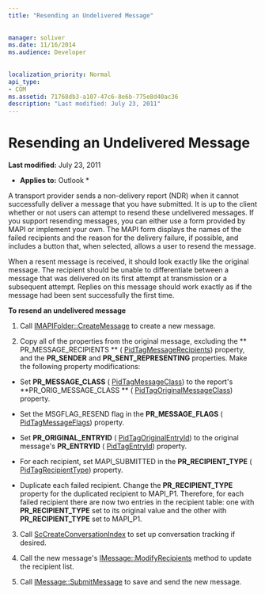 ```yaml
---
title: "Resending an Undelivered Message"
 
 
manager: soliver
ms.date: 11/16/2014
ms.audience: Developer
 
 
localization_priority: Normal
api_type:
- COM
ms.assetid: 71768db3-a107-47c6-8e6b-775e8d40ac36
description: "Last modified: July 23, 2011"
---
```


# Resending an Undelivered Message

 **Last modified:** July 23, 2011 
  
 * **Applies to:** Outlook * 
  
A transport provider sends a non-delivery report (NDR) when it cannot successfully deliver a message that you have submitted. It is up to the client whether or not users can attempt to resend these undelivered messages. If you support resending messages, you can either use a form provided by MAPI or implement your own. The MAPI form displays the names of the failed recipients and the reason for the delivery failure, if possible, and includes a button that, when selected, allows a user to resend the message.
  
When a resent message is received, it should look exactly like the original message. The recipient should be unable to differentiate between a message that was delivered on its first attempt at transmission or a subsequent attempt. Replies on this message should work exactly as if the message had been sent successfully the first time.
  
 **To resend an undelivered message**
  
1. Call [IMAPIFolder::CreateMessage](imapifolder-createmessage.md) to create a new message. 
    
2. Copy all of the properties from the original message, excluding the ** PR_MESSAGE_RECIPIENTS ** ( [PidTagMessageRecipients](pidtagmessagerecipients-canonical-property.md)) property, and the **PR_SENDER** and **PR_SENT_REPRESENTING** properties. Make the following property modifications: 
    
  - Set **PR_MESSAGE_CLASS** ( [PidTagMessageClass](pidtagmessageclass-canonical-property.md)) to the report's **PR_ORIG_MESSAGE_CLASS ** ( [PidTagOriginalMessageClass](pidtagoriginalmessageclass-canonical-property.md)) property.
    
  - Set the MSGFLAG_RESEND flag in the **PR_MESSAGE_FLAGS** ( [PidTagMessageFlags](pidtagmessageflags-canonical-property.md)) property.
    
  - Set **PR_ORIGINAL_ENTRYID** ( [PidTagOriginalEntryId](pidtagoriginalentryid-canonical-property.md)) to the original message's **PR_ENTRYID** ( [PidTagEntryId](pidtagentryid-canonical-property.md)) property.
    
  - For each recipient, set MAPI_SUBMITTED in the **PR_RECIPIENT_TYPE** ( [PidTagRecipientType](pidtagrecipienttype-canonical-property.md)) property. 
    
  - Duplicate each failed recipient. Change the **PR_RECIPIENT_TYPE** property for the duplicated recipient to MAPI_P1. Therefore, for each failed recipient there are now two entries in the recipient table: one with **PR_RECIPIENT_TYPE** set to its original value and the other with **PR_RECIPIENT_TYPE** set to MAPI_P1. 
    
3. Call [ScCreateConversationIndex](sccreateconversationindex.md) to set up conversation tracking if desired. 
    
4. Call the new message's [IMessage::ModifyRecipients](imessage-modifyrecipients.md) method to update the recipient list. 
    
5. Call [IMessage::SubmitMessage](imessage-submitmessage.md) to save and send the new message. 
    

